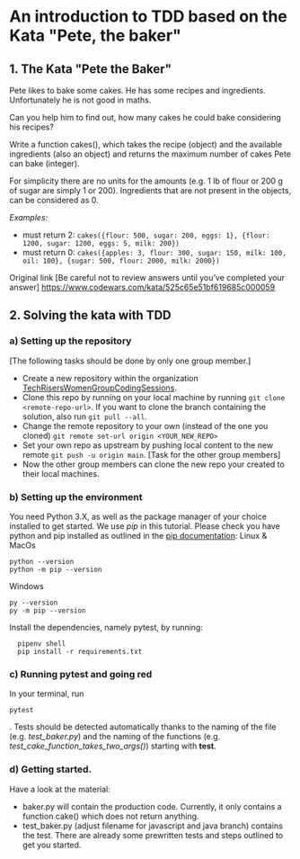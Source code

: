 # An introduction to TDD based on the Kata "Pete, the baker"

## 1. The Kata "Pete the Baker"

Pete likes to bake some cakes. He has some recipes and ingredients. Unfortunately he is not good in maths.

Can you help him to find out, how many cakes he could bake considering his recipes?

Write a function cakes(), which takes the recipe (object) and the available ingredients (also an object) and returns the maximum number of cakes Pete can bake (integer).

For simplicity there are no units for the amounts (e.g. 1 lb of flour or 200 g of sugar are simply 1 or 200). Ingredients that are not present in the objects, can be considered as 0.

_Examples:_
- must return 2:
 `cakes({flour: 500, sugar: 200, eggs: 1}, {flour: 1200, sugar: 1200, eggs: 5, milk: 200})` 
- must return 0:
  `cakes({apples: 3, flour: 300, sugar: 150, milk: 100, oil: 100}, {sugar: 500, flour: 2000, milk: 2000})`

Original link [Be careful not to review answers until you’ve completed your answer] https://www.codewars.com/kata/525c65e51bf619685c000059

## 2. Solving the kata with TDD

### a) Setting up the repository
[The following tasks should be done by only one group member.]
- Create a new repository within the organization [TechRisersWomenGroupCodingSessions](https://github.com/TechRisersWomenGroupCodingSessions).
- Clone this repo by running on your local machine by running `git clone <remote-repo-url>`. If you want to clone the branch containing the solution, also run `git pull --all`. 
- Change the remote repository to your own (instead of the one you cloned) `git remote set-url origin <YOUR_NEW_REPO>`
- Set your own repo as upstream by pushing local content to the new remote `git push -u origin main`. 
[Task for the other group members]
- Now the other group members can clone the new repo your created to their local machines.

### b) Setting up the environment
You need Python 3.X, as well as the package manager of your choice installed to get started. We use _pip_ in this tutorial. 
Please check you have python and pip installed as outlined in the [pip documentation](https://pip.pypa.io/en/stable/getting-started/): 
Linux & MacOs
```
python --version
python -m pip --version
```
Windows
```
py --version
py -m pip --version
```
Install the dependencies, namely pytest, by running:
```
  pipenv shell
  pip install -r requirements.txt
```
### c) Running pytest and going red

In your terminal, run 
```
pytest
```
. 
Tests should be detected automatically thanks to the naming of the file (e.g. _test_baker.py_) and the naming of the functions (e.g. _test_cake_function_takes_two_args()_) starting with __test__.






### d) Getting started.
Have a look at the material:
- baker.py will contain the production code. Currently, it only contains a function cake() which does not return anything. 
-  test_baker.py (adjust filename for javascript and java branch) contains the test. There are already some prewritten tests and steps outlined to get you started. 


